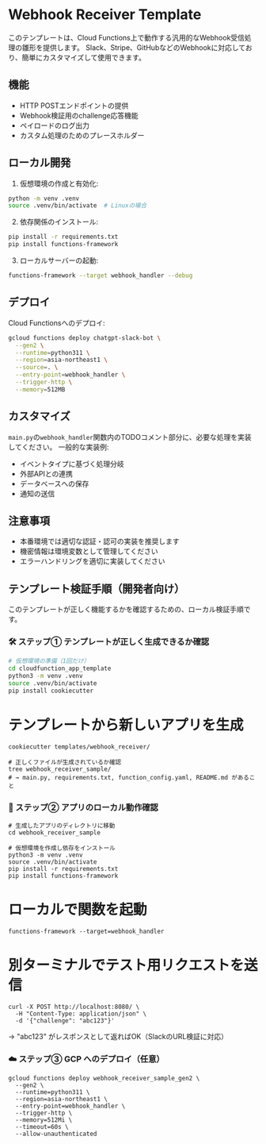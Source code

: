 # Webhook Receiver Template

このテンプレートは、Cloud Functions上で動作する汎用的なWebhook受信処理の雛形を提供します。
Slack、Stripe、GitHubなどのWebhookに対応しており、簡単にカスタマイズして使用できます。

## 機能

- HTTP POSTエンドポイントの提供
- Webhook検証用のchallenge応答機能
- ペイロードのログ出力
- カスタム処理のためのプレースホルダー

## ローカル開発

1. 仮想環境の作成と有効化:
```bash
python -m venv .venv
source .venv/bin/activate  # Linuxの場合
```

2. 依存関係のインストール:
```bash
pip install -r requirements.txt
pip install functions-framework
```

3. ローカルサーバーの起動:
```bash
functions-framework --target webhook_handler --debug
```

## デプロイ

Cloud Functionsへのデプロイ:

```bash
gcloud functions deploy chatgpt-slack-bot \
  --gen2 \
  --runtime=python311 \
  --region=asia-northeast1 \
  --source=. \
  --entry-point=webhook_handler \
  --trigger-http \
  --memory=512MB
```

## カスタマイズ

`main.py`の`webhook_handler`関数内のTODOコメント部分に、必要な処理を実装してください。
一般的な実装例:

- イベントタイプに基づく処理分岐
- 外部APIとの連携
- データベースへの保存
- 通知の送信

## 注意事項

- 本番環境では適切な認証・認可の実装を推奨します
- 機密情報は環境変数として管理してください
- エラーハンドリングを適切に実装してください 


## テンプレート検証手順（開発者向け）

このテンプレートが正しく機能するかを確認するための、ローカル検証手順です。

### 🛠 ステップ① テンプレートが正しく生成できるか確認

```bash
# 仮想環境の準備（1回だけ）
cd cloudfunction_app_template
python3 -m venv .venv
source .venv/bin/activate
pip install cookiecutter
```

# テンプレートから新しいアプリを生成
```
cookiecutter templates/webhook_receiver/

# 正しくファイルが生成されているか確認
tree webhook_receiver_sample/
# → main.py, requirements.txt, function_config.yaml, README.md があること
```

### 🧪 ステップ② アプリのローカル動作確認
```
# 生成したアプリのディレクトリに移動
cd webhook_receiver_sample
```

```
# 仮想環境を作成し依存をインストール
python3 -m venv .venv
source .venv/bin/activate
pip install -r requirements.txt
pip install functions-framework
```

# ローカルで関数を起動
```
functions-framework --target=webhook_handler
```

# 別ターミナルでテスト用リクエストを送信
```
curl -X POST http://localhost:8080/ \
  -H "Content-Type: application/json" \
  -d '{"challenge": "abc123"}'
```
→ "abc123" がレスポンスとして返ればOK（SlackのURL検証に対応）

### ☁️ ステップ③ GCP へのデプロイ（任意）
```
gcloud functions deploy webhook_receiver_sample_gen2 \
  --gen2 \
  --runtime=python311 \
  --region=asia-northeast1 \
  --entry-point=webhook_handler \
  --trigger-http \
  --memory=512Mi \
  --timeout=60s \
  --allow-unauthenticated
```


